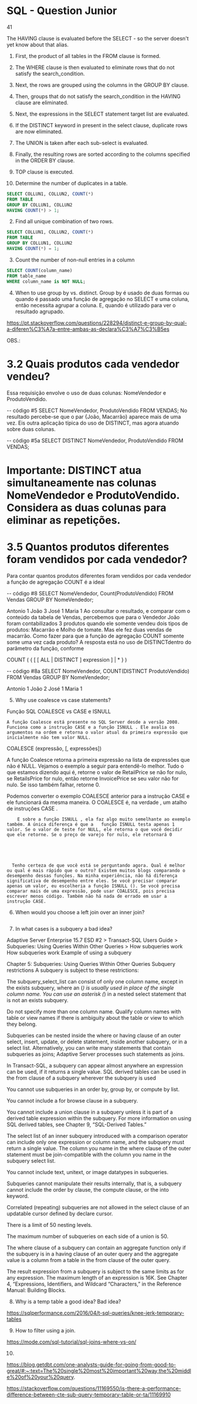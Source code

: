 # SQL - Question Junior

41

The HAVING clause is evaluated before the SELECT - so the server doesn't yet know about that alias.

1) First, the product of all tables in the FROM clause is formed.

2) The WHERE clause is then evaluated to eliminate rows that do not satisfy the search_condition.

3) Next, the rows are grouped using the columns in the GROUP BY clause.

4) Then, groups that do not satisfy the search_condition in the HAVING clause are eliminated.

5) Next, the expressions in the SELECT statement target list are evaluated.

6) If the DISTINCT keyword in present in the select clause, duplicate rows are now eliminated.

7) The UNION is taken after each sub-select is evaluated.

8) Finally, the resulting rows are sorted according to the columns specified in the ORDER BY clause.

9) TOP clause is executed.



1) Determine the number of duplicates in a table.

```sql
SELECT COLLUN1, COLLUN2, COUNT(*)
FROM TABLE
GROUP BY COLLUN1, COLLUN2
HAVING COUNT(*) > 1;
```

2) Find all unique combination of two rows.

```sql
SELECT COLLUN1, COLLUN2, COUNT(*)
FROM TABLE
GROUP BY COLLUN1, COLLUN2
HAVING COUNT(*) = 1;
```

3) Count the number of non-null entries in a column

```sql
SELECT COUNT(column_name)
FROM table_name
WHERE column_name is NOT NULL;
```

4) When to use group by vs. distinct.
Group by é usado de duas formas ou quando é passado uma função de agregação no SELECT e uma coluna, então necessita agrupar a coluna. E, quando é utilizado para ver o resultado agrupado.

https://pt.stackoverflow.com/questions/228294/distinct-e-group-by-qual-a-diferen%C3%A7a-entre-ambas-as-declara%C3%A7%C3%B5es

OBS.:
# 3.2 Quais produtos cada vendedor vendeu?
Essa requisição envolve o uso de duas colunas: NomeVendedor e ProdutoVendido.

-- código #5
SELECT NomeVendedor, ProdutoVendido FROM VENDAS;
No resultado percebe-se que o par {João, Macarrão} aparece mais de uma vez. Eis outra aplicação típica do uso de DISTINCT, mas agora atuando sobre duas colunas.

-- código #5a
SELECT DISTINCT NomeVendedor, ProdutoVendido FROM VENDAS;
# Importante: DISTINCT atua simultaneamente nas colunas NomeVendedor e ProdutoVendido. Considera as duas colunas para eliminar as repetições.

# 3.5 Quantos produtos diferentes foram vendidos por cada vendedor?
Para contar quantos produtos diferentes foram vendidos por cada vendedor a função de agregação COUNT é a ideal

-- código #8
SELECT NomeVendedor, Count(ProdutoVendido)
FROM Vendas
GROUP BY NomeVendedor;

Antonio 1
João 3
José 1
Maria 1
Ao consultar o resultado, e comparar com o conteúdo da tabela de Vendas, percebemos que para o Vendedor João foram contabilizados 3 produtos quando ele somente vendeu dois tipos de produtos: Macarrão e Molho de tomate. Mas ele fez duas vendas de macarrão. Como fazer para que a função de agregação COUNT somente some uma vez cada produto? A resposta está no uso de DISTINCTdentro do parâmetro da função, conforme

COUNT ( { [ [ ALL | DISTINCT ] expression ] | * } )


-- código #8a
SELECT NomeVendedor, COUNT(DISTINCT ProdutoVendido)
FROM Vendas
GROUP BY NomeVendedor;

Antonio 1
João 2
José 1
Maria 1


5) Why use coalesce vs case statements?

Função SQL COALESCE vs CASE e ISNULL
 


    A função Coalesce está presente no SQL Server desde a versão 2008. Funciona como a instrução CASE e a função ISNULL . Ele avalia os argumentos na ordem e retorna o valor atual da primeira expressão que inicialmente não tem valor NULL.

COALESCE (expressão, [, expressões])

A função Coalesce retorna a primeira expressão na lista de expressões que não é NULL. Vejamos o exemplo a seguir para entendê-lo melhor. Tudo o que estamos dizendo aqui é, retorne o valor de RetailPrice se não for nulo, se RetailsPrice for nulo, então retorne InvoicePrice se seu valor não for nulo. Se isso também falhar, retorne 0.



Podemos converter o exemplo COALESCE anterior para a instrução CASE e ele funcionará da mesma maneira. O COALESCE é, na verdade , um atalho de instruções CASE .


        E sobre a função ISNULL , ela faz algo muito semelhante ao exemplo também. A única diferença é que a   função ISNULL testa apenas 1 valor. Se o valor de teste for NULL, ele retorna o que você decidir que ele retorne. Se o preço de varejo for nulo, ele retornará 0





      Tenho certeza de que você está se perguntando agora. Qual é melhor ou qual é mais rápido que o outro? Existem muitos blogs comparando o desempenho dessas funções. Na minha experiência, não há diferença significativa de desempenho entre eles. Se você precisar comparar apenas um valor, eu escolheria a função ISNULL (). Se você precisa comparar mais de uma expressão, pode usar COALESCE, pois precisa escrever menos código. Também não há nada de errado em usar a instrução CASE.



6)  When would you choose a left join over an inner join?

```sql

```

7) In what cases is a subquery a bad idea?

Adaptive Server Enterprise 15.7 ESD #2 > Transact-SQL Users Guide > Subqueries: Using Queries Within Other Queries > How subqueries work
How subqueries work  Example of using a subquery

Chapter 5: Subqueries: Using Queries Within Other Queries
Subquery restrictions
A subquery is subject to these restrictions:

The subquery_select_list can consist of only one column name, except in the exists subquery, where an (*) is usually used in place of the single column name. You can use an asterisk (*) in a nested select statement that is not an exists subquery.

Do not specify more than one column name. Qualify column names with table or view names if there is ambiguity about the table or view to which they belong.

Subqueries can be nested inside the where or having clause of an outer select, insert, update, or delete statement, inside another subquery, or in a select list. Alternatively, you can write many statements that contain subqueries as joins; Adaptive Server processes such statements as joins.

In Transact-SQL, a subquery can appear almost anywhere an expression can be used, if it returns a single value. SQL derived tables can be used in the from clause of a subquery wherever the subquery is used

You cannot use subqueries in an order by, group by, or compute by list.

You cannot include a for browse clause in a subquery.

You cannot include a union clause in a subquery unless it is part of a derived table expression within the subquery. For more information on using SQL derived tables, see Chapter 9, “SQL-Derived Tables.”

The select list of an inner subquery introduced with a comparison operator can include only one expression or column name, and the subquery must return a single value. The column you name in the where clause of the outer statement must be join-compatible with the column you name in the subquery select list.

You cannot include text, unitext, or image datatypes in subqueries.

Subqueries cannot manipulate their results internally, that is, a subquery cannot include the order by clause, the compute clause, or the into keyword.

Correlated (repeating) subqueries are not allowed in the select clause of an updatable cursor defined by declare cursor.

There is a limit of 50 nesting levels.

The maximum number of subqueries on each side of a union is 50.

The where clause of a subquery can contain an aggregate function only if the subquery is in a having clause of an outer query and the aggregate value is a column from a table in the from clause of the outer query.

The result expression from a subquery is subject to the same limits as for any expression. The maximum length of an expression is 16K. See Chapter 4, “Expressions, Identifiers, and Wildcard “Characters,” in the Reference Manual: Building Blocks.



8) Why is a temp table a good idea? Bad idea?

https://sqlperformance.com/2016/04/t-sql-queries/knee-jerk-temporary-tables

9) How to filter using a join.

https://mode.com/sql-tutorial/sql-joins-where-vs-on/

10) 
 
https://blog.getdbt.com/one-analysts-guide-for-going-from-good-to-great/#:~:text=The%20single%20most%20important%20way,the%20middle%20of%20your%20query.

https://stackoverflow.com/questions/11169550/is-there-a-performance-difference-between-cte-sub-query-temporary-table-or-ta/11169910
